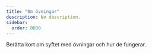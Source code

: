 ```yaml
---
title: "Om övningar" 
description: No description.
sidebar:
  order: 0030
---
```


Berätta kort om syftet med övningar och hur de fungerar.





